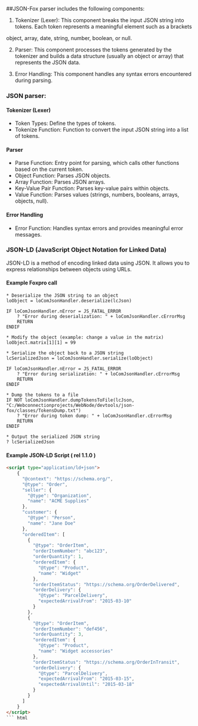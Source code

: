 ##JSON-Fox parser includes the following components:

1. Tokenizer (Lexer): This component breaks the input JSON string into tokens. 
Each token represents a meaningful element such as a brackets 

object, array, date, string, number, boolean, or null.

2. Parser: This component processes the tokens generated by the tokenizer and builds a data structure (usually an object or array) that represents the JSON data.

3. Error Handling: This component handles any syntax errors encountered during parsing.

### JSON parser:

#### Tokenizer (Lexer)

* Token Types: Define the types of tokens.
* Tokenize Function: Function to convert the input JSON string into a list of tokens.

#### Parser
* Parse Function: Entry point for parsing, which calls other functions based on the current token.
* Object Function: Parses JSON objects.
* Array Function: Parses JSON arrays.
* Key-Value Pair Function: Parses key-value pairs within objects.
* Value Function: Parses values (strings, numbers, booleans, arrays, objects, null).

#### Error Handling
* Error Function: Handles syntax errors and provides meaningful error messages.

### JSON-LD (JavaScript Object Notation for Linked Data)

JSON-LD is a method of encoding linked data using JSON. It allows you to express relationships between objects using URLs.

#### Example Foxpro call 


``` foxpro
* Deserialize the JSON string to an object
loObject = loComJsonHandler.deserialize(lcJson)

IF loComJsonHandler.nError = JS_FATAL_ERROR
    ? "Error during deserialization: " + loComJsonHandler.cErrorMsg
    RETURN
ENDIF

* Modify the object (example: change a value in the matrix)
loObject.matrix[1][1] = 99

* Serialize the object back to a JSON string
lcSerializedJson = loComJsonHandler.serialize(loObject)

IF loComJsonHandler.nError = JS_FATAL_ERROR
    ? "Error during serialization: " + loComJsonHandler.cErrorMsg
    RETURN
ENDIF

* Dump the tokens to a file
IF NOT loComJsonHandler.dumpTokensToFile(lcJson, "C:/Webconnectionprojects/WebNode/devtools/json-fox/classes/TokensDump.txt")
    ? "Error during token dump: " + loComJsonHandler.cErrorMsg
    RETURN
ENDIF

* Output the serialized JSON string
? lcSerializedJson
```
#### Example JSON-LD Script ( rel 1.1.0 )

```html
<script type="application/ld+json">
    {
      "@context": "https://schema.org/",
      "@type": "Order",
      "seller": {
        "@type": "Organization",
        "name": "ACME Supplies"
      },
      "customer": {
        "@type": "Person",
        "name": "Jane Doe"
      },
      "orderedItem": [
        {
          "@type": "OrderItem",
          "orderItemNumber": "abc123",
          "orderQuantity": 1,
          "orderedItem": {
            "@type": "Product",
            "name": "Widget"
          },
          "orderItemStatus": "https://schema.org/OrderDelivered",
          "orderDelivery": {
            "@type": "ParcelDelivery",
            "expectedArrivalFrom": "2015-03-10"
          }
        },
        {
          "@type": "OrderItem",
          "orderItemNumber": "def456",
          "orderQuantity": 3,
          "orderedItem": {
            "@type": "Product",
            "name": "Widget accessories"
          },
          "orderItemStatus": "https://schema.org/OrderInTransit",
          "orderDelivery": {
            "@type": "ParcelDelivery",
            "expectedArrivalFrom": "2015-03-15",
            "expectedArrivalUntil": "2015-03-18"
          }
        }
      ]
    }
</script>
``` html
